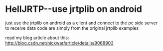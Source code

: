 # HellJRTP--use jrtplib on android


just use the jrtplib on android as a client and connect to the pc side server to receive data
code are simply from the original jrtplib examples


read my blog article about this: <http://blog.csdn.net/nickwar/article/details/9068903>

